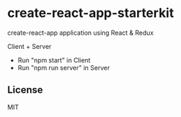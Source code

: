 # create-react-app-starterkit

create-react-app application using React & Redux

Client + Server

- Run "npm start" in Client
- Run "npm run server" in Server


License
----

MIT

